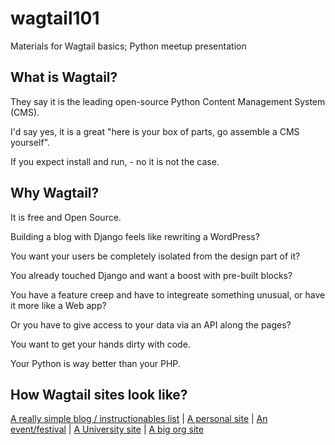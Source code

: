 # wagtail101
Materials for Wagtail basics; Python meetup presentation

## What is Wagtail?

They say it is the leading open-source Python Content Management System (CMS).

I'd say yes, it is a great "here is your box of parts, go assemble a CMS yourself".

If you expect install and run, - no it is not the case.

## Why Wagtail?

It is free and Open Source.

Building a blog with Django feels like rewriting a WordPress?

You want your users be completely isolated from the design part of it?

You already touched Django and want a boost with pre-built blocks?

You have a feature creep and have to integreate something unusual, or have it more like a Web app?

Or you have to give access to your data via an API along the pages?

You want to get your hands dirty with code.

Your Python is way better than your PHP.

## How Wagtail sites look like?
[A really simple blog / instructionables list](https://www.csanim.com/) | [A personal site](https://www.mahnamahna.net/) | [An event/festival](https://www.jazzfestival.nz/) | 
[A University site](https://www.utas.edu.au/) | [A big org site](https://www.jpl.nasa.gov/)




